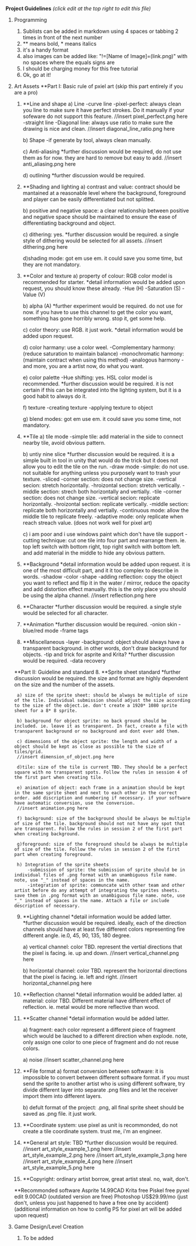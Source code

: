 **Project Guidelines**
*(click edit at the top right to edit this file)*
1. Programming
    1. Sublists can be added in markdown using 4 spaces or tabbing 2 times in front of the next number
    2. ** means bold, * means italics
    3. it's a handy format
    4. also images can be added like: "!=[Name of Image]=(link.png)" with no spaces where the equals signs are
    5. I should be charging money for this free tutorial
    6. Ok, go at it!
    
2. Art Assets
    **Part I: Basic rule of pxiel art (skip this part entirely if you are a pro)
    1. **Line and shape
        a) Line
            -curve line
                -pixel-perfect: always clean you line to make sure it have perfect strokes. 
                 Do it manually if your sofeware do not support this feature.
                //insert pixel_perfect.png here
            -straight line
                -Diagonal line: always use ratio to make sure the drawing is nice and clean.
                //insert diagonal_line_ratio.png here
                
        b) Shape
            -if generate by tool, always clean manually.
                
        c) Anti-aliasing
            *further discussion would be required, do not use them as for now. they are hard to remove but easy to add.
            //insert anti_aliasing.png here
                
        d) outlining
            *further discussion would be required. 
                
    2. **Shading and lighting
        a) contrast and value: contract should be mantained at a reasonable level where the background, foreground and player can be easily differentiated but not splitted.
        
        b) positive and negative space: a clear relationship between positive and negative space should be maintained to ensure the ease of differentiating background and object.
        
        c) dithering: yes.
            *further discussion would be required. a single style of dithering would be selected for all assets. 
            //insert dithering.png here
            
        d)shading mode: got em use em. it could save you some time, but they are not mandatory.
            
    3. **Color and texture
        a) property of colour: RGB color model is recommended for starter.
        *detail information would be added upon request, you should know these already.
            -Hue (H)
            -Saturation (S)
            -Value (V)
            
        b) alpha (A)
        *further experiment would be required. do not use for now. if you have to use this channel to get the color you want, something has gone horribly wrong. stop it, get some help.
        
        c) color theory: use RGB. it just work.
        *detail information would be added upon request.
        
        d) color harmany: use a color weel. 
            -Complementary harmony: (reduce saturation to maintain balance)
            -monochromatic harmony: (maintain contract when using this method)
            -analogous harmony
            -and more, you are a artist now, do what you want. 
            
        e) color palette
            -Hue shifting: yes. HSL color model is recommended.
            *further discussion would be required. it is not certain if this can be integrated into the lighting system, but it is a good habit to always do it.
            
        f) texture
            -creating texture
            -applying texture to object
            
        g) blend modes: got em use em. it could save you some time, not mandatory.
            
    4. **Tile
        a) tile mode
            -simple tile: add material in the side to connect nearby tile, avoid obvious pattern. 
            
        b) untiy nine slice
        *further discussion would be required. it is a simple built in tool in unity that would do the trick but it does not allow you to edit the tile on the run. 
            -draw mode
                -simple: do not use. not suitable for anything unless you purposely want to trash your texture. 
                -sliced
                    -corner section: does not change size.
                    -vertical secion: stretch horizontally.
                    -hroizontal section: stretch vertically.
                    -middle section: strech both horizontally and vertially.
                -tile
                    -corner section: does not change size.
                    -vertical secion: replicate horizontally.
                    -hroizontal section: replicate vertically.
                    -middle section: replicate both horizontally and vertially.
                    -continuous mode: allow the middle tile to replicate freely.
                    -adaptive mode: only replicate when reach streach value. (does not work well for pixel art)
                    
        c) i am poor and i use windows paint which don't have tile support
            -cutting technique: cut one tile into four part and rearrange them. ie. top left switch with bottom right, top right switch with bottom left. and add material in the middle to hide any obvious pattern.
            
    5. **Background
        *detail information would be added upon request. it is one of the most difficult part, and it it too complex to describe in words.
        -shadow
        -color
        -shape
        -adding reflection: copy the object you want to reflect and flip it in the water / mirror, reduce the opacity and add distortion effect manually. this is the only place you should be using the alpha channel.
        //insert reflection.png here
        
    6. **Character
        *further discussion would be required. a single style would be selected for all character.
    
    7. **Animation
        *further discussion would be required. 
        -onion skin
        -blue/red mode
        -frame tags
        
    8. **Miscellaneous
        -layer
        -background: object should always have a transparent background. in other words, don't draw background for objects.
        -tip and trick for asprite and Krita?
            *further discussion would be required. 
        -data recovery
            
    **Part II: Guideline and standard 
    8. **Sprite sheet standard
        *further discussion would be required. the size and format are highly dependent on the size and the number of the assets.
    
        a) size of the sprite sheet: should be always be multiple of size of the tile. Individual submission should adjust the size according to the size of the object.ie. don't create a 1920* 1080 sprite sheet for a 8* 8 sprite.
        
        b) background for object sprite: no back ground should be included. ie. leave it as transparent. In fact, create a file with transparent background or no background and dont ever add them.
        
        c) dimensions of the object sprite: the length and width of a object should be kept as close as possible to the size of tiles/grid.
        //insert dimension_of_object.png here
        
        d)tile: size of the tile is current TBD. They should be a perfect square with no transparent spots. Follow the rules in session 4 of the first part when creating tile.
        
        e) animation of object: each frame in a animation should be kept in the same sprite sheet and next to each other in the correct order. add discription and numbering if necessary. if your software have automatic conversion, use the conversion.
        //insert animation.png here
        
        f) background: size of the background should be always be multiple of size of the tile. background should not not have any spot that are transparent. Follow the rules in session 2 of the first part when creating background.
        
        g)foreground: size of the foreground should be always be multiple of size of the tile. Follow the rules in session 2 of the first part when creating foreground.
        
        h) Integration of the sprite sheets
            -submission of sprite: the submission of sprite should be in individual files of .png format with an unambiguous file name. note, use "_" instead of spaces in the name. 
            -integration of sprite: communcate with other team and other artist before do any attempt of integrating the sprites sheets. save them in .png format with an unambiguous file name. note, use "_" instead of spaces in the name. Attach a file or include description of necessary.
       
    9. **Lighting channel
        *detail information would be added latter.
        *further discussion would be required. ideally, each of the direction channels should have at least five different colors representing fire different angle. ie.0, 45, 90, 135, 180 degree.
    
        a) vertical channel: color TBD. represent the vertial directions that the pixel is facing. ie. up and down. 
        //insert vertical_channel.png here
        
        b) horizontal channel: color TBD. represent the horizontal directions that the pixel is facing. ie. left and right. 
        //insert horizontal_channel.png here
        

        
    10. **Reflection channel
    *detail information would be added latter.
        a) material: color TBD. Different material have different effect of reflection. ie. metal would be more reflective than wood.
        
    11. **Scatter channel
        *detail information would be added latter.
    
        a) fragment: each color represent a different piece of fragment which would be lauched to a different direction when explode. note, only assign one color to one piece of fragment and do not reuse colors.
        
        a) noise
        //insert scatter_channel.png here
        
    12. **File format
        a) format conversion between software: it is impossible to convert between different software format. if you must send the sprite to another artist who is using different software, try divide different layer into separate .png files and let the receiver import them into different layers.
        
        b) defult format of the project: .png, all final sprite sheet should be saved as .png file. it just work.
        
    13. **Coordinate system: use pixel as unit is recommonded, do not create a tile coordinate system. trust me, i'm an engineer.
    
    14. **General art style: TBD
        *further discussion would be required.
        //insert art_style_example_1.png here
        //insert art_style_example_2.png here
        //insert art_style_example_3.png here
        //insert art_style_example_4.png here
        //insert art_style_example_5.png here
    
    15. **Copyright: ordinary artist borrow, great artist steal. no, wait, don't.
    
    **Recommonded software
    Asprite     14.99CAD
    Krita       free
    Piskel      free
    pyxel edit  9.00CAD (outdated version are free)
    Photoshop   US$29.99/mo (just don't, unless you just happened to have a free one by accident)(additional information on how to config PS for pixel art will be added upon request)
    
3. Game Design/Level Creation
    1. To be added
